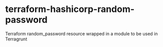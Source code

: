 # terraform-hashicorp-random-password
Terraform random_password resource wrapped in a module to be used in Terragrunt
